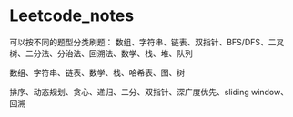 # Leetcode_notes

可以按不同的题型分类刷题：
数组、字符串、链表、双指针、BFS/DFS、二叉树、二分法、分治法、回溯法、数学、栈、堆、队列

数组、字符串、链表、数学、栈、哈希表、图、树

排序、动态规划、贪心、递归、二分、双指针、深广度优先、sliding window、回溯
